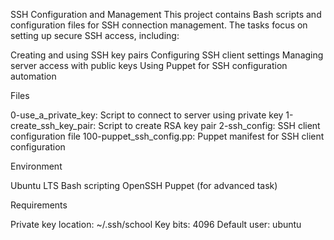 SSH Configuration and Management
This project contains Bash scripts and configuration files for SSH connection management. The tasks focus on setting up secure SSH access, including:

Creating and using SSH key pairs
Configuring SSH client settings
Managing server access with public keys
Using Puppet for SSH configuration automation

Files

0-use_a_private_key: Script to connect to server using private key
1-create_ssh_key_pair: Script to create RSA key pair
2-ssh_config: SSH client configuration file
100-puppet_ssh_config.pp: Puppet manifest for SSH client configuration

Environment

Ubuntu LTS
Bash scripting
OpenSSH
Puppet (for advanced task)

Requirements

Private key location: ~/.ssh/school
Key bits: 4096
Default user: ubuntu
